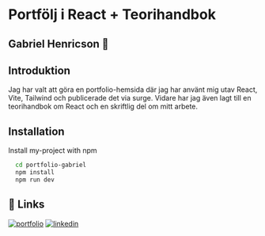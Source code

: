 # Portfölj i React + Teorihandbok
## Gabriel Henricson 👋

## Introduktion

Jag har valt att göra en portfolio-hemsida där jag har använt mig utav React, Vite, Tailwind och publicerade det via surge. Vidare har jag även lagt till en teorihandbok om React och en skriftlig del om mitt arbete.

## Installation
Install my-project with npm

```bash
  cd portfolio-gabriel
  npm install
  npm run dev
```

## 🔗 Links
[![portfolio](https://img.shields.io/badge/my_portfolio-000?style=for-the-badge&logo=ko-fi&logoColor=white)](https://ghenricsson.surge.sh/#main)
[![linkedin](https://img.shields.io/badge/linkedin-0A66C2?style=for-the-badge&logo=linkedin&logoColor=white)](https://www.linkedin.com/in/gabriel-henricson-58b10b21b)